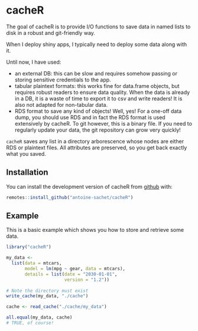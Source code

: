 # cacheR

The goal of cacheR is to provide I/O functions to save data in named lists to disk in a robust and git-friendly way.

When I deploy shiny apps, I typically need to deploy some data along with it.

Until now, I have used:
- an external DB: this can be slow and requires somehow passing or storing sensitive credentials to the app.
- tabular plaintext formats: this works fine for data.frame objects, but requires robust readers to ensure data quality. When the data is already in a DB, it is a waste of time to export it to csv and write readers! It is also not adapted for non-tabular data.
- RDS format to save any kind of objects! Well, yes! For a one-off data dump, you should use RDS and in fact the RDS format is used extensively by cacheR. To git however, this is a binary file. If you need to regularly update your data, the git repository can grow very quickly!

`cacheR` saves any list in a directory arborescence whose nodes are either RDS or plaintext files. All attributes are preserved, so you get back exactly what you saved.

## Installation

You can install the development version of cacheR from [github](https://github.com/antoine-sachet/cacheR) with:

``` r
remotes::install_github("antoine-sachet/cacheR")
```

## Example

This is a basic example which shows you how to store and retrieve some data.

``` r
library("cacheR")

my_data <- 
  list(data = mtcars, 
       model = lm(mpg ~ gear, data = mtcars),
       details = list(date = "2030-01-01", 
                      version = "1.2"))
                      
# Note the directory must exist
write_cache(my_data, "./cache")

cache <- read_cache("./cache/my_data")

all.equal(my_data, cache)
# TRUE, of course!
```

